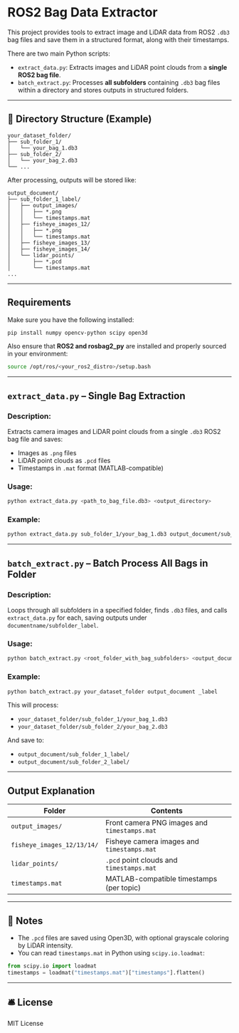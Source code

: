# ROS2 Bag Data Extractor

This project provides tools to extract image and LiDAR data from ROS2 `.db3` bag files and save them in a structured format, along with their timestamps.

There are two main Python scripts:

- `extract_data.py`: Extracts images and LiDAR point clouds from a **single ROS2 bag file**.
- `batch_extract.py`: Processes **all subfolders** containing `.db3` bag files within a directory and stores outputs in structured folders.

---

## 📂 Directory Structure (Example)

```
your_dataset_folder/
├── sub_folder_1/
│   └── your_bag_1.db3
├── sub_folder_2/
│   └── your_bag_2.db3
└── ...
```

After processing, outputs will be stored like:
```
output_document/
├── sub_folder_1_label/
│   ├── output_images/
│   │   ├── *.png
│   │   └── timestamps.mat
│   ├── fisheye_images_12/
│   │   ├── *.png
│   │   └── timestamps.mat
│   ├── fisheye_images_13/
│   ├── fisheye_images_14/
│   └── lidar_points/
│       ├── *.pcd
│       └── timestamps.mat
...
```

---

## Requirements

Make sure you have the following installed:

```bash
pip install numpy opencv-python scipy open3d
```

Also ensure that **ROS2 and rosbag2_py** are installed and properly sourced in your environment:
```bash
source /opt/ros/<your_ros2_distro>/setup.bash
```

---

##  `extract_data.py` – Single Bag Extraction

### Description:
Extracts camera images and LiDAR point clouds from a single `.db3` ROS2 bag file and saves:
- Images as `.png` files
- LiDAR point clouds as `.pcd` files
- Timestamps in `.mat` format (MATLAB-compatible)

### Usage:
```bash
python extract_data.py <path_to_bag_file.db3> <output_directory>
```

### Example:
```bash
python extract_data.py sub_folder_1/your_bag_1.db3 output_document/sub_folder_1_label
```

---

## `batch_extract.py` – Batch Process All Bags in Folder

### Description:
Loops through all subfolders in a specified folder, finds `.db3` files, and calls `extract_data.py` for each, saving outputs under `documentname/subfolder_label`.

### Usage:
```bash
python batch_extract.py <root_folder_with_bag_subfolders> <output_document_name> [optional_label_suffix]
```

### Example:
```bash
python batch_extract.py your_dataset_folder output_document _label
```

This will process:
- `your_dataset_folder/sub_folder_1/your_bag_1.db3`
- `your_dataset_folder/sub_folder_2/your_bag_2.db3`

And save to:
- `output_document/sub_folder_1_label/`
- `output_document/sub_folder_2_label/`

---

## Output Explanation

| Folder | Contents |
|--------|----------|
| `output_images/` | Front camera PNG images and `timestamps.mat` |
| `fisheye_images_12/13/14/` | Fisheye camera images and `timestamps.mat` |
| `lidar_points/` | `.pcd` point clouds and `timestamps.mat` |
| `timestamps.mat` | MATLAB-compatible timestamps (per topic) |

---

## 📌 Notes
- The `.pcd` files are saved using Open3D, with optional grayscale coloring by LiDAR intensity.
- You can read `timestamps.mat` in Python using `scipy.io.loadmat`:

```python
from scipy.io import loadmat
timestamps = loadmat("timestamps.mat")["timestamps"].flatten()
```

---

## 🛎 License
MIT License


